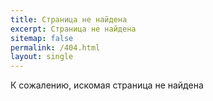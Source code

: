 ```yaml
---
title: Страница не найдена
excerpt: Страница не найдена
sitemap: false
permalink: /404.html
layout: single
---
```


К сожалению, искомая страница не найдена

<script>
  var GOOG_FIXURL_LANG = 'ru';
  var GOOG_FIXURL_SITE = ''
</script>
<script src="https://linkhelp.clients.google.com/tbproxy/lh/wm/fixurl.js">
</script>
